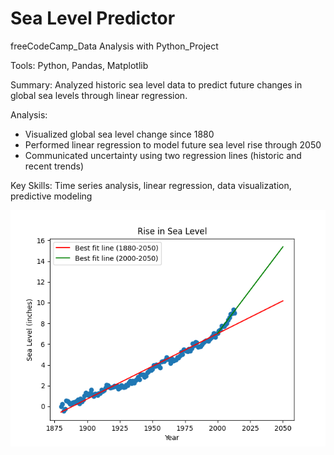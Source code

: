 # Sea Level Predictor
freeCodeCamp_Data Analysis with Python_Project 

Tools: Python, Pandas, Matplotlib

Summary: Analyzed historic sea level data to predict future changes in global sea levels through linear regression.

Analysis:
- Visualized global sea level change since 1880
- Performed linear regression to model future sea level rise through 2050
- Communicated uncertainty using two regression lines (historic and recent trends)

Key Skills: Time series analysis, linear regression, data visualization, predictive modeling

![Sea level plot](sea_level_plot.png)
